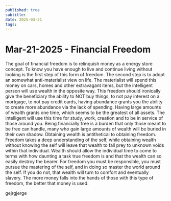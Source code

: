 ```yaml
---
published: true
subtitle: 
date: 2025-03-21
tags: 
---
```


# Mar-21-2025 - Financial Freedom

The goal of financial freedom is to relinquish money as a energy store concept. To know you have enough to live and continue living without looking is the first step of this form of freedom. The second step is to adopt an somewhat anti-materialist view on life. The materialist will spend this money on cars, homes and other extravagant items, but the intelligent person will use wealth in the opposite way. This freedom should ironically give the beneficiary the ability to NOT buy things, to not pay interest on a mortgage, to not pay credit cards, having abundance grants you the ability to create more abundance via the lack of spending. Having large amounts of wealth grants one time, which seems to be the greatest of all assets. The intelligent will use this time for study, work, creation and to be in service of those around you. Being financially free is a burden that only those meant to be free can handle, many who gain large amounts of wealth will be buried in their own shadow. Obtaining wealth is antithetical to obtaining freedom. Freedom takes a deep understanding of the self, while obtaining wealth without knowing the self will leave that wealth to fall prey to unknown voids within that individual. Wealth should allow the individual time to come to terms with how daunting a task true freedom is and that the wealth can so easily destroy the bearer. For freedom you must be responsible, you must pursue the mastering of the self, and in doing so master the world around the self. If you do not, that wealth will turn to comfort and eventually slavery. The more money falls into the hands of those with this type of freedom, the better that money is used.

gejrgjerge 